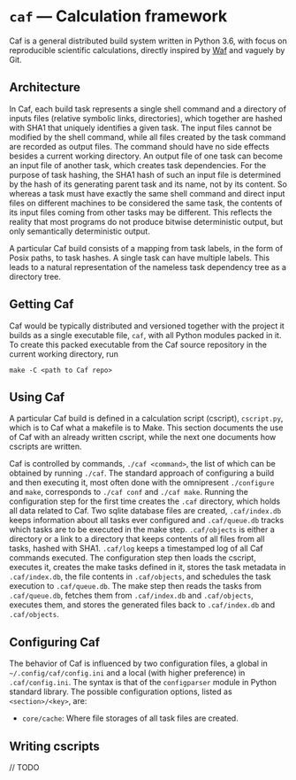 # `caf` — Calculation framework

Caf is a general distributed build system written in Python 3.6, with focus on reproducible scientific calculations, directly inspired by [Waf](https://waf.io) and vaguely by Git.

## Architecture

In Caf, each build task represents a single shell command and a directory of inputs files (relative symbolic links, directories), which together are hashed with SHA1 that uniquely identifies a given task. The input files cannot be modified by the shell command, while all files created by the task command are recorded as output files. The command should have no side effects besides a current working directory. An output file of one task can become an input file of another task, which creates task dependencies. For the purpose of task hashing, the SHA1 hash of such an input file is determined by the hash of its generating parent task and its name, not by its content. So whereas a task must have exactly the same shell command and direct input files on different machines to be considered the same task, the contents of its input files coming from other tasks may be different. This reflects the reality that most programs do not produce bitwise deterministic output, but only semantically deterministic output.

A particular Caf build consists of a mapping from task labels, in the form of Posix paths, to task hashes. A single task can have multiple labels. This leads to a natural representation of the nameless task dependency tree as a directory tree.

## Getting Caf

Caf would be typically distributed and versioned together with the project it builds as a single executable file, `caf`, with all Python modules packed in it. To create this packed executable from the Caf source repository in the current working directory, run

```
make -C <path to Caf repo>
```

## Using Caf

A particular Caf build is defined in a calculation script (cscript), `cscript.py`, which is to Caf what a makefile is to Make. This section documents the use of Caf with an already written cscript, while the next one documents how cscripts are written.

Caf is controlled by commands, `./caf <command>`, the list of which can be obtained by running `./caf`. The standard approach of configuring a build and then executing it, most often done with the omnipresent `./configure` and `make`, corresponds to `./caf conf` and `./caf make`. Running the configuration step for the first time creates the `.caf` directory, which holds all data related to Caf. Two sqlite database files are created, `.caf/index.db` keeps information about all tasks ever configured and `.caf/queue.db` tracks which tasks are to be executed in the make step. `.caf/objects` is either a directory or a link to a directory that keeps contents of all files from all tasks, hashed with SHA1. `.caf/log` keeps a timestamped log of all Caf commands executed. The configuration step then loads the cscript, executes it, creates the make tasks defined in it, stores the task metadata in `.caf/index.db`, the file contents in `.caf/objects`, and schedules the task execution to `.caf/queue.db`. The make step then reads the tasks from `.caf/queue.db`, fetches them from `.caf/index.db` and `.caf/objects`, executes them, and stores the generated files back to `.caf/index.db` and `.caf/objects`.



## Configuring Caf

The behavior of Caf is influenced by two configuration files, a global in `~/.config/caf/config.ini` and a local (with higher preference) in `.caf/config.ini`. The syntax is that of the `configparser` module in Python standard library. The possible configuration options, listed as `<section>/<key>`, are:

-   `core/cache`: Where file storages of all task files are created.

## Writing cscripts

// TODO